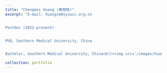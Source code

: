```yaml
---
title: "Chengmei Huang (黄橙枚)"
excerpt: "E-mail: huangcm@sysucc.org.cn


Postdoc (2022-present)


PhD, Southern Medical University, China 


Bachelor, Southern Medical University, China<br/><img src='/images/huangchengmei.png'>"

collection: portfolio
---
```

